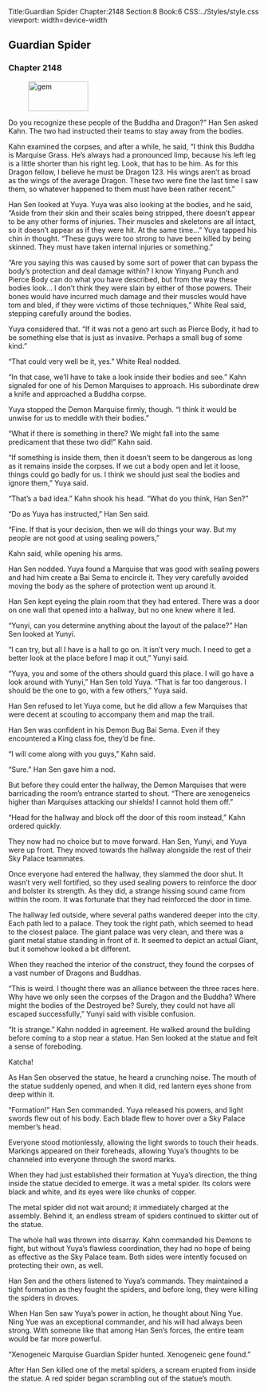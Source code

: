 Title:Guardian Spider 
Chapter:2148 
Section:8 
Book:6 
CSS:../Styles/style.css 
viewport: width=device-width
  
## Guardian Spider
### Chapter 2148 
<figure>
	<img src="../Images/gem.gif" alt="gem" id="gem" width="120" height="60" />
</figure>
  

  
  Do you recognize these people of the Buddha and Dragon?” Han Sen asked Kahn. The two had instructed their teams to stay away from the bodies.

Kahn examined the corpses, and after a while, he said, “I think this Buddha is Marquise Grass. He’s always had a pronounced limp, because his left leg is a little shorter than his right leg. Look, that has to be him. As for this Dragon fellow, I believe he must be Dragon 123. His wings aren’t as broad as the wings of the average Dragon. These two were fine the last time I saw them, so whatever happened to them must have been rather recent.”

Han Sen looked at Yuya. Yuya was also looking at the bodies, and he said, “Aside from their skin and their scales being stripped, there doesn’t appear to be any other forms of injuries. Their muscles and skeletons are all intact, so it doesn’t appear as if they were hit. At the same time…” Yuya tapped his chin in thought. “These guys were too strong to have been killed by being skinned. They must have taken internal injuries or something.”

“Are you saying this was caused by some sort of power that can bypass the body’s protection and deal damage within? I know Yinyang Punch and Pierce Body can do what you have described, but from the way these bodies look… I don’t think they were slain by either of those powers. Their bones would have incurred much damage and their muscles would have tom and bled, if they were victims of those techniques,” White Real said, stepping carefully around the bodies.

Yuya considered that. “If it was not a geno art such as Pierce Body, it had to be something else that is just as invasive. Perhaps a small bug of some kind.”

“That could very well be it, yes.” White Real nodded.

“In that case, we’ll have to take a look inside their bodies and see.” Kahn signaled for one of his Demon Marquises to approach. His subordinate drew a knife and approached a Buddha corpse.

Yuya stopped the Demon Marquise firmly, though. “I think it would be unwise for us to meddle with their bodies.”

“What if there is something in there? We might fall into the same predicament that these two did!” Kahn said.

“If something is inside them, then it doesn’t seem to be dangerous as long as it remains inside the corpses. If we cut a body open and let it loose, things could go badly for us. I think we should just seal the bodies and ignore them,” Yuya said.

“That’s a bad idea.” Kahn shook his head. “What do you think, Han Sen?”

“Do as Yuya has instructed,” Han Sen said.

“Fine. If that is your decision, then we will do things your way. But my people are not good at using sealing powers,”

Kahn said, while opening his arms.

Han Sen nodded. Yuya found a Marquise that was good with sealing powers and had him create a Bai Sema to encircle it. They very carefully avoided moving the body as the sphere of protection went up around it.

Han Sen kept eyeing the plain room that they had entered. There was a door on one wall that opened into a hallway, but no one knew where it led.

“Yunyi, can you determine anything about the layout of the palace?” Han Sen looked at Yunyi.

“I can try, but all I have is a hall to go on. It isn’t very much. I need to get a better look at the place before I map it out,” Yunyi said.

“Yuya, you and some of the others should guard this place. I will go have a look around with Yunyi,” Han Sen told Yuya. “That is far too dangerous. I should be the one to go, with a few others,” Yuya said.

Han Sen refused to let Yuya come, but he did allow a few Marquises that were decent at scouting to accompany them and map the trail.

Han Sen was confident in his Demon Bug Bai Sema. Even if they encountered a King class foe, they’d be fine.

“I will come along with you guys,” Kahn said.

“Sure.” Han Sen gave him a nod.

But before they could enter the hallway, the Demon Marquises that were barricading the room’s entrance started to shout. “There are xenogeneics higher than Marquises attacking our shields! I cannot hold them off.”

“Head for the hallway and block off the door of this room instead,” Kahn ordered quickly.

They now had no choice but to move forward. Han Sen, Yunyi, and Yuya were up front. They moved towards the hallway alongside the rest of their Sky Palace teammates.

Once everyone had entered the hallway, they slammed the door shut. It wasn’t very well fortified, so they used sealing powers to reinforce the door and bolster its strength. As they did, a strange hissing sound came from within the room. It was fortunate that they had reinforced the door in time.

The hallway led outside, where several paths wandered deeper into the city. Each path led to a palace. They took the right path, which seemed to head to the closest palace. The giant palace was very clean, and there was a giant metal statue standing in front of it. It seemed to depict an actual Giant, but it somehow looked a bit different.

When they reached the interior of the construct, they found the corpses of a vast number of Dragons and Buddhas.

“This is weird. I thought there was an alliance between the three races here. Why have we only seen the corpses of the Dragon and the Buddha? Where might the bodies of the Destroyed be? Surely, they could not have all escaped successfully,” Yunyi said with visible confusion.

“It is strange.” Kahn nodded in agreement. He walked around the building before coming to a stop near a statue. Han Sen looked at the statue and felt a sense of foreboding.

Katcha!

As Han Sen observed the statue, he heard a crunching noise. The mouth of the statue suddenly opened, and when it did, red lantern eyes shone from deep within it.

“Formation!” Han Sen commanded. Yuya released his powers, and light swords flew out of his body. Each blade flew to hover over a Sky Palace member’s head.

Everyone stood motionlessly, allowing the light swords to touch their heads. Markings appeared on their foreheads, allowing Yuya’s thoughts to be channeled into everyone through the sword marks.

When they had just established their formation at Yuya’s direction, the thing inside the statue decided to emerge. It was a metal spider. Its colors were black and white, and its eyes were like chunks of copper.

The metal spider did not wait around; it immediately charged at the assembly. Behind it, an endless stream of spiders continued to skitter out of the statue.

The whole hall was thrown into disarray. Kahn commanded his Demons to fight, but without Yuya’s flawless coordination, they had no hope of being as effective as the Sky Palace team. Both sides were intently focused on protecting their own, as well.

Han Sen and the others listened to Yuya’s commands. They maintained a tight formation as they fought the spiders, and before long, they were killing the spiders in droves.

When Han Sen saw Yuya’s power in action, he thought about Ning Yue. Ning Yue was an exceptional commander, and his will had always been strong. With someone like that among Han Sen’s forces, the entire team would be far more powerful.

“Xenogeneic Marquise Guardian Spider hunted. Xenogeneic gene found.”

After Han Sen killed one of the metal spiders, a scream erupted from inside the statue. A red spider began scrambling out of the statue’s mouth.

